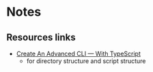# Notes

## Resources links

- [Create An Advanced CLI — With TypeScript](https://levelup.gitconnected.com/create-your-own-advanced-cli-with-typescript-5868ae3df397)
  - for directory structure and script structure
